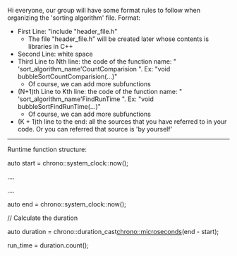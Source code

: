 Hi everyone, our group will have some format rules to follow when organizing the 'sorting algorithm' file.
Format:
- First Line: "include "header_file.h"
    + The file "header_file.h" will be created later whose contents is libraries in C++
- Second Line: white space
- Third Line to Nth line: the code of the function name: " 'sort_algorithm_name'CountComparision ". Ex: "void bubbleSortCountComparision(...)"
    + Of course, we can add more subfunctions
- (N+1)th Line to Kth line: the code of the function name: " 'sort_algorithm_name'FindRunTime ". Ex: "void bubbleSortFindRunTime(...)"
    + Of course, we can add more subfunctions
- (K + 1)th line to the end: all the sources that you have referred to in your code. Or you can referred that source is 'by yourself'


--------------------------------------------------------------------------------------------------------------------------------------------------------------------


Runtime function structure:

auto start = chrono::system_clock::now();

....

....

auto end = chrono::system_clock::now();

// Calculate the duration

auto duration = chrono::duration_cast<chrono::microseconds>(end - start);

run_time = duration.count();

